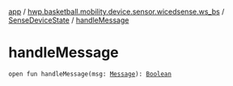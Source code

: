 [app](../../index.md) / [hwp.basketball.mobility.device.sensor.wicedsense.ws_bs](../index.md) / [SenseDeviceState](index.md) / [handleMessage](.)

# handleMessage

`open fun handleMessage(msg: `[`Message`](https://developer.android.com/reference/android/os/Message.html)`): `[`Boolean`](https://kotlinlang.org/api/latest/jvm/stdlib/kotlin/-boolean/index.html)
